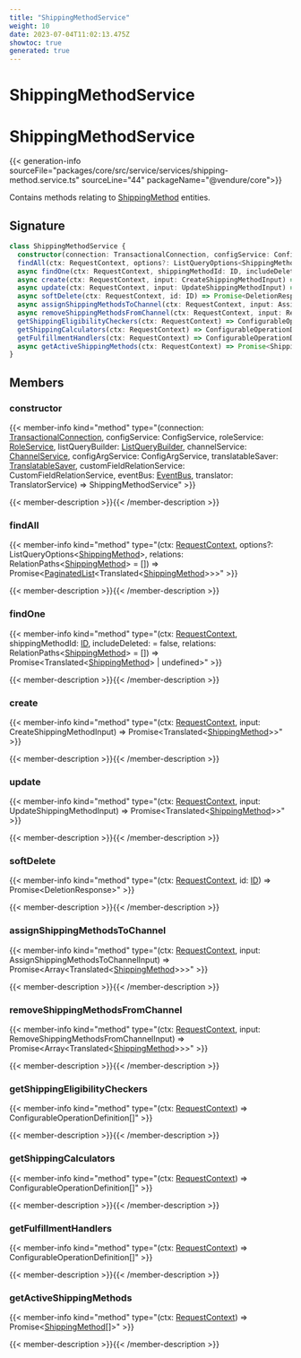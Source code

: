 ```yaml
---
title: "ShippingMethodService"
weight: 10
date: 2023-07-04T11:02:13.475Z
showtoc: true
generated: true
---
```

<!-- This file was generated from the Vendure source. Do not modify. Instead, re-run the "docs:build" script -->

# ShippingMethodService
<div class="symbol">


# ShippingMethodService

{{< generation-info sourceFile="packages/core/src/service/services/shipping-method.service.ts" sourceLine="44" packageName="@vendure/core">}}

Contains methods relating to <a href='/typescript-api/entities/shipping-method#shippingmethod'>ShippingMethod</a> entities.

## Signature

```TypeScript
class ShippingMethodService {
  constructor(connection: TransactionalConnection, configService: ConfigService, roleService: RoleService, listQueryBuilder: ListQueryBuilder, channelService: ChannelService, configArgService: ConfigArgService, translatableSaver: TranslatableSaver, customFieldRelationService: CustomFieldRelationService, eventBus: EventBus, translator: TranslatorService)
  findAll(ctx: RequestContext, options?: ListQueryOptions<ShippingMethod>, relations: RelationPaths<ShippingMethod> = []) => Promise<PaginatedList<Translated<ShippingMethod>>>;
  async findOne(ctx: RequestContext, shippingMethodId: ID, includeDeleted:  = false, relations: RelationPaths<ShippingMethod> = []) => Promise<Translated<ShippingMethod> | undefined>;
  async create(ctx: RequestContext, input: CreateShippingMethodInput) => Promise<Translated<ShippingMethod>>;
  async update(ctx: RequestContext, input: UpdateShippingMethodInput) => Promise<Translated<ShippingMethod>>;
  async softDelete(ctx: RequestContext, id: ID) => Promise<DeletionResponse>;
  async assignShippingMethodsToChannel(ctx: RequestContext, input: AssignShippingMethodsToChannelInput) => Promise<Array<Translated<ShippingMethod>>>;
  async removeShippingMethodsFromChannel(ctx: RequestContext, input: RemoveShippingMethodsFromChannelInput) => Promise<Array<Translated<ShippingMethod>>>;
  getShippingEligibilityCheckers(ctx: RequestContext) => ConfigurableOperationDefinition[];
  getShippingCalculators(ctx: RequestContext) => ConfigurableOperationDefinition[];
  getFulfillmentHandlers(ctx: RequestContext) => ConfigurableOperationDefinition[];
  async getActiveShippingMethods(ctx: RequestContext) => Promise<ShippingMethod[]>;
}
```
## Members

### constructor

{{< member-info kind="method" type="(connection: <a href='/typescript-api/data-access/transactional-connection#transactionalconnection'>TransactionalConnection</a>, configService: ConfigService, roleService: <a href='/typescript-api/services/role-service#roleservice'>RoleService</a>, listQueryBuilder: <a href='/typescript-api/data-access/list-query-builder#listquerybuilder'>ListQueryBuilder</a>, channelService: <a href='/typescript-api/services/channel-service#channelservice'>ChannelService</a>, configArgService: ConfigArgService, translatableSaver: <a href='/typescript-api/service-helpers/translatable-saver#translatablesaver'>TranslatableSaver</a>, customFieldRelationService: CustomFieldRelationService, eventBus: <a href='/typescript-api/events/event-bus#eventbus'>EventBus</a>, translator: TranslatorService) => ShippingMethodService"  >}}

{{< member-description >}}{{< /member-description >}}

### findAll

{{< member-info kind="method" type="(ctx: <a href='/typescript-api/request/request-context#requestcontext'>RequestContext</a>, options?: ListQueryOptions&#60;<a href='/typescript-api/entities/shipping-method#shippingmethod'>ShippingMethod</a>&#62;, relations: RelationPaths&#60;<a href='/typescript-api/entities/shipping-method#shippingmethod'>ShippingMethod</a>&#62; = []) => Promise&#60;<a href='/typescript-api/common/paginated-list#paginatedlist'>PaginatedList</a>&#60;Translated&#60;<a href='/typescript-api/entities/shipping-method#shippingmethod'>ShippingMethod</a>&#62;&#62;&#62;"  >}}

{{< member-description >}}{{< /member-description >}}

### findOne

{{< member-info kind="method" type="(ctx: <a href='/typescript-api/request/request-context#requestcontext'>RequestContext</a>, shippingMethodId: <a href='/typescript-api/common/id#id'>ID</a>, includeDeleted:  = false, relations: RelationPaths&#60;<a href='/typescript-api/entities/shipping-method#shippingmethod'>ShippingMethod</a>&#62; = []) => Promise&#60;Translated&#60;<a href='/typescript-api/entities/shipping-method#shippingmethod'>ShippingMethod</a>&#62; | undefined&#62;"  >}}

{{< member-description >}}{{< /member-description >}}

### create

{{< member-info kind="method" type="(ctx: <a href='/typescript-api/request/request-context#requestcontext'>RequestContext</a>, input: CreateShippingMethodInput) => Promise&#60;Translated&#60;<a href='/typescript-api/entities/shipping-method#shippingmethod'>ShippingMethod</a>&#62;&#62;"  >}}

{{< member-description >}}{{< /member-description >}}

### update

{{< member-info kind="method" type="(ctx: <a href='/typescript-api/request/request-context#requestcontext'>RequestContext</a>, input: UpdateShippingMethodInput) => Promise&#60;Translated&#60;<a href='/typescript-api/entities/shipping-method#shippingmethod'>ShippingMethod</a>&#62;&#62;"  >}}

{{< member-description >}}{{< /member-description >}}

### softDelete

{{< member-info kind="method" type="(ctx: <a href='/typescript-api/request/request-context#requestcontext'>RequestContext</a>, id: <a href='/typescript-api/common/id#id'>ID</a>) => Promise&#60;DeletionResponse&#62;"  >}}

{{< member-description >}}{{< /member-description >}}

### assignShippingMethodsToChannel

{{< member-info kind="method" type="(ctx: <a href='/typescript-api/request/request-context#requestcontext'>RequestContext</a>, input: AssignShippingMethodsToChannelInput) => Promise&#60;Array&#60;Translated&#60;<a href='/typescript-api/entities/shipping-method#shippingmethod'>ShippingMethod</a>&#62;&#62;&#62;"  >}}

{{< member-description >}}{{< /member-description >}}

### removeShippingMethodsFromChannel

{{< member-info kind="method" type="(ctx: <a href='/typescript-api/request/request-context#requestcontext'>RequestContext</a>, input: RemoveShippingMethodsFromChannelInput) => Promise&#60;Array&#60;Translated&#60;<a href='/typescript-api/entities/shipping-method#shippingmethod'>ShippingMethod</a>&#62;&#62;&#62;"  >}}

{{< member-description >}}{{< /member-description >}}

### getShippingEligibilityCheckers

{{< member-info kind="method" type="(ctx: <a href='/typescript-api/request/request-context#requestcontext'>RequestContext</a>) => ConfigurableOperationDefinition[]"  >}}

{{< member-description >}}{{< /member-description >}}

### getShippingCalculators

{{< member-info kind="method" type="(ctx: <a href='/typescript-api/request/request-context#requestcontext'>RequestContext</a>) => ConfigurableOperationDefinition[]"  >}}

{{< member-description >}}{{< /member-description >}}

### getFulfillmentHandlers

{{< member-info kind="method" type="(ctx: <a href='/typescript-api/request/request-context#requestcontext'>RequestContext</a>) => ConfigurableOperationDefinition[]"  >}}

{{< member-description >}}{{< /member-description >}}

### getActiveShippingMethods

{{< member-info kind="method" type="(ctx: <a href='/typescript-api/request/request-context#requestcontext'>RequestContext</a>) => Promise&#60;<a href='/typescript-api/entities/shipping-method#shippingmethod'>ShippingMethod</a>[]&#62;"  >}}

{{< member-description >}}{{< /member-description >}}


</div>
